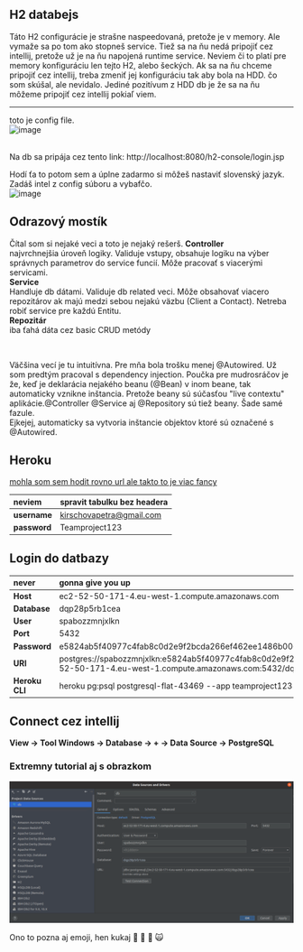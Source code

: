 ## H2 databejs
Táto H2 configurácie je strašne naspeedovaná, pretože je v memory. Ale vymaže sa po tom ako stopneš service.
Tiež sa na ňu nedá pripojiť cez intellij, pretože už je na ňu napojená runtime service.
Neviem či to platí pre memory konfiguráciu len tejto H2, alebo šeckých. 
Ak sa na ňu chceme pripojiť cez intellij, treba zmeniť jej konfiguráciu tak aby bola na HDD. čo som skúšal, ale nevidalo.
Jediné pozitívum z HDD db je že sa na ňu môžeme pripojiť cez intellij pokiaľ viem.
<hr>

toto je config file. <br>
![image](https://user-images.githubusercontent.com/45353526/121641549-9a223800-ca8f-11eb-9463-df4cbeb8a13a.png)

<br>
Na db sa pripája cez tento link: http://localhost:8080/h2-console/login.jsp

Hodí ťa to potom sem a úplne zadarmo si môžeš nastaviť slovenský jazyk. Zadáš intel z config súboru a vybafčo. <br>
![image](https://user-images.githubusercontent.com/45353526/121642980-8d9edf00-ca91-11eb-8f25-f4b4f4fa718a.png)

## Odrazový mostík

Čítal som si nejaké veci a toto je nejaký rešerš.
<b> Controller </b> <br> najvrchnejšia úroveň logiky. Validuje vstupy, obsahuje logiku na výber správnych parametrov do service funcií. Môže pracovať s viacerými servicami. <br>
<b> Service </b> <br> Handluje db dátami. Validuje db related veci. Môže obsahovať viacero repozitárov ak majú medzi sebou nejakú väzbu (Client a Contact). Netreba robiť service pre každú Entitu. <br>
<b> Repozitár </b> <br>iba ťahá dáta cez basic CRUD metódy

<br>

Väčšina vecí je tu intuitívna. Pre mňa bola trošku menej @Autowired. Už som predtým pracoval s dependency injection. Poučka pre mudrosráčov je že,
keď je deklarácia nejakého beanu (@Bean) v inom beane, tak automaticky vznikne inštancia. Pretože beany sú súčasťou "live contextu" aplikácie.@Controller @Service aj @Repository sú tiež beany. Šade samé fazule. <br>
Ejkejej, automaticky sa vytvoria inštancie objektov ktoré sú označené s @Autowired.




## Heroku
[mohla som sem hodit rovno url ale takto to je viac fancy](https://data.heroku.com/datastores/140e5ef5-943d-4568-a9ed-83539b4611eb)

| neviem        | spravit tabulku bez headera| 
| :------------- |:-------------| 
| <b>username</b>| kirschovapetra@gmail.com |
| <b>password</b>|          Teamproject123  |

## Login do datbazy

| never        | gonna give you up| 
| :------------- |:-------------| 
|<b>Host</b>        |ec2-52-50-171-4.eu-west-1.compute.amazonaws.com|
|<b>Database</b>    |dqp28p5rb1cea|
|<b>User</b>        |spabozzmnjxlkn|
|<b>Port</b>        |5432|
|<b>Password</b>    |e5824ab5f40977c4fab8c0d2e9f2bcda266ef462ee1486b006fc3227e0e1a588|
|<b>URI</b>         |postgres://spabozzmnjxlkn:e5824ab5f40977c4fab8c0d2e9f2bcda266ef462ee1486b006fc3227e0e1a588<span>@</span>ec2-52-50-171-4.eu-west-1.compute.amazonaws.com:5432/dqp28p5rb1cea|
|<b>Heroku CLI</b>  |heroku pg:psql postgresql-flat-43469 --app teamproject123|


## Connect cez intellij 

<b>View -> Tool Windows -> Database -> + -> Data Source -> PostgreSQL</b>

### Extremny tutorial aj s obrazkom
![extremny tutorial aj s obrazkom](db.png)

Ono to pozna aj emoji, hen kukaj :pizza: :cherries: :sunflower: :scream_cat:
